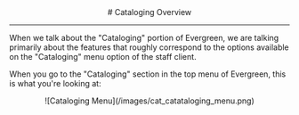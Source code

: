 <center>
# Cataloging Overview
</center>
<hr size=2>

When we talk about the "Cataloging" portion of Evergreen, we are talking primarily about the features that roughly correspond to the options available on the "Cataloging" menu option of the staff client.

When you go to the "Cataloging" section in the top menu of Evergreen, this is what you're looking at:

<center>![Cataloging Menu](/images/cat_catataloging_menu.png)</center>
